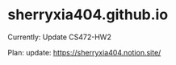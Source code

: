# sherryxia404.github.io

Currently: Update CS472-HW2

Plan: update: https://sherryxia404.notion.site/